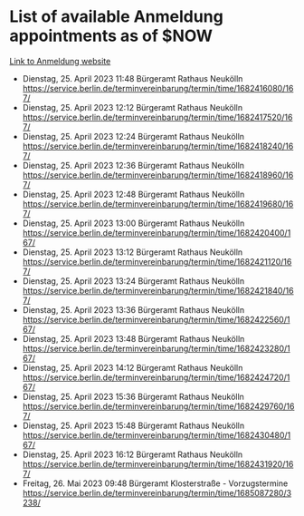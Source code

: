 # List of available Anmeldung appointments as of $NOW
[Link to Anmeldung website](https://service.berlin.de/terminvereinbarung/termin/tag.php?termin=1&anliegen[]=120686&dienstleisterlist=122210,122217,327316,122219,327312,122227,327314,122231,327346,122243,327348,122254,122252,329742,122260,329745,122262,329748,122271,327278,122273,327274,122277,327276,330436,122280,327294,122282,327290,122284,327292,122291,327270,122285,327266,122286,327264,122296,327268,150230,329760,122297,327286,122294,327284,122312,329763,122314,329775,122304,327330,122311,327334,122309,327332,317869,122281,327352,122279,329772,122283,122276,327324,122274,327326,122267,329766,122246,327318,122251,327320,122257,327322,122208,327298,122226,327300&herkunft=http%3A%2F%2Fservice.berlin.de%2Fdienstleistung%2F120686%2F)
- Dienstag, 25. April 2023 11:48 Bürgeramt Rathaus Neukölln https://service.berlin.de/terminvereinbarung/termin/time/1682416080/167/
- Dienstag, 25. April 2023 12:12 Bürgeramt Rathaus Neukölln https://service.berlin.de/terminvereinbarung/termin/time/1682417520/167/
- Dienstag, 25. April 2023 12:24 Bürgeramt Rathaus Neukölln https://service.berlin.de/terminvereinbarung/termin/time/1682418240/167/
- Dienstag, 25. April 2023 12:36 Bürgeramt Rathaus Neukölln https://service.berlin.de/terminvereinbarung/termin/time/1682418960/167/
- Dienstag, 25. April 2023 12:48 Bürgeramt Rathaus Neukölln https://service.berlin.de/terminvereinbarung/termin/time/1682419680/167/
- Dienstag, 25. April 2023 13:00 Bürgeramt Rathaus Neukölln https://service.berlin.de/terminvereinbarung/termin/time/1682420400/167/
- Dienstag, 25. April 2023 13:12 Bürgeramt Rathaus Neukölln https://service.berlin.de/terminvereinbarung/termin/time/1682421120/167/
- Dienstag, 25. April 2023 13:24 Bürgeramt Rathaus Neukölln https://service.berlin.de/terminvereinbarung/termin/time/1682421840/167/
- Dienstag, 25. April 2023 13:36 Bürgeramt Rathaus Neukölln https://service.berlin.de/terminvereinbarung/termin/time/1682422560/167/
- Dienstag, 25. April 2023 13:48 Bürgeramt Rathaus Neukölln https://service.berlin.de/terminvereinbarung/termin/time/1682423280/167/
- Dienstag, 25. April 2023 14:12 Bürgeramt Rathaus Neukölln https://service.berlin.de/terminvereinbarung/termin/time/1682424720/167/
- Dienstag, 25. April 2023 15:36 Bürgeramt Rathaus Neukölln https://service.berlin.de/terminvereinbarung/termin/time/1682429760/167/
- Dienstag, 25. April 2023 15:48 Bürgeramt Rathaus Neukölln https://service.berlin.de/terminvereinbarung/termin/time/1682430480/167/
- Dienstag, 25. April 2023 16:12 Bürgeramt Rathaus Neukölln https://service.berlin.de/terminvereinbarung/termin/time/1682431920/167/
- Freitag, 26. Mai 2023 09:48 Bürgeramt Klosterstraße - Vorzugstermine https://service.berlin.de/terminvereinbarung/termin/time/1685087280/3238/
